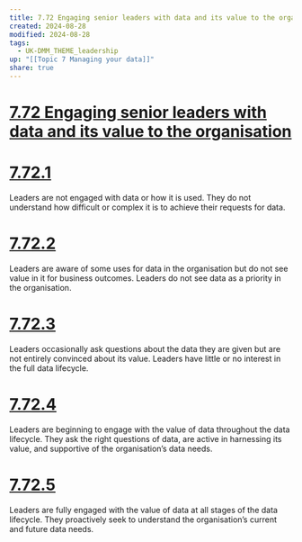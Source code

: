 ```yaml
---
title: 7.72 Engaging senior leaders with data and its value to the organisation
created: 2024-08-28
modified: 2024-08-28
tags:
  - UK-DMM_THEME_leadership
up: "[[Topic 7 Managing your data]]"
share: true
---
```

# [7.72 Engaging senior leaders with data and its value to the organisation](7.72%20Engaging%20senior%20leaders%20with%20data%20and%20its%20value%20to%20the%20organisation.md)
# [7.72.1](7.72.1.md)

Leaders are not engaged with data or how it is used. They do not understand how difficult or complex it is to achieve their requests for data.

# [7.72.2](7.72.2.md)

Leaders are aware of some uses for data in the organisation but do not see value in it for business outcomes. Leaders do not see data as a priority in the organisation.

# [7.72.3](7.72.3.md)

Leaders occasionally ask questions about the data they are given but are not entirely convinced about its value. Leaders have little or no interest in the full data lifecycle.

# [7.72.4](7.72.4.md)

Leaders are beginning to engage with the value of data throughout the data lifecycle. They ask the right questions of data, are active in harnessing its value, and supportive of the organisation’s data needs.

# [7.72.5](7.72.5.md)

Leaders are fully engaged with the value of data at all stages of the data lifecycle. They proactively seek to understand the organisation’s current and future data needs.
